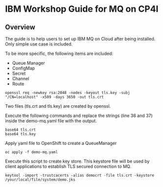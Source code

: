 # IBM Workshop Guide for **MQ on CP4I**

## Overview  

<!--- cSpell:ignore gitorg YAMLs -->

The guide is to help users to set up IBM MQ on Cloud after being installed. Only simple use case is included.

To be more specific, the following items are included:

-   Queue Manager
-   ConfigMap
-   Secret
-   Channel
-   Route

```
openssl req -newkey rsa:2048 -nodes -keyout tls.key -subj "/CN=localhost" -x509 -days 3650 -out tls.crt
```
Two files (tls.crt and tls.key) are created by openssl.

Execute the following commands and replace the strings (line 36 and 37) inside the demo-mq.yaml file with the output. 
```
base64 tls.crt 
base64 tls.key 
```

Apply yaml file to OpenShift to create a QueueManager
```
oc apply -f demo-mq.yaml
```

Execute this script to create key store. This keystore file will be used by client applications to establish TLS secured connection to MQ.
```
keytool -import -trustcacerts -alias democrt -file tls.crt -keystore /your/local/file/system/demo.jks
```
